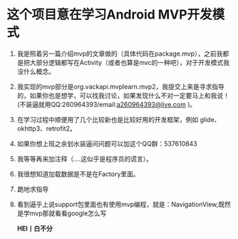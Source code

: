 #  **这个项目意在学习Android MVP开发模式**
1. 我是照着另一篇介绍mvp的文章做的（具体代码在package.mvp），之前我都是把大部分逻辑都写在Activity（或者也算是mvc的一种吧），对于开发模式我没什么概念。
2. 我实现的mvp部分是org.vackapi.mvplearn.mvp2，我提交上来是寻求指导的，如果你也是想学，可以找我讨论，如果发现什么不对一定要马上和我说！(不装逼就用QQ:260964393/email:a260964393@live.com )。
3. 在学习过程中顺便用了几个比较新也是比较好用的开发框架，例如 glide、okhttp3、retrofit2。
4. 如果你想上班之余划水装逼问问题可以加这个QQ群：537610843
5. 我等等再来加注释（....这似乎是程序员的谎言）。
6. 我很想知道加载数据是不是在Factory里面。
7. 跪地求指导
8. 看到逼乎上说support包里面也有使用mvp编程，就是：NavigationView,既然是学mvp那就看看google怎么写

    **HEI丨白不分**
